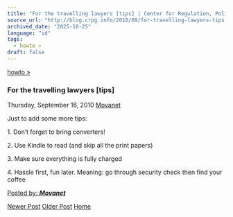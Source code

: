 ```yaml
---
title: "For the travelling lawyers [tips] | Center for Regulation, Policy and Governance (CRPG)"
source_url: "http://blog.crpg.info/2010/09/for-travelling-lawyers-tips.html"
archived_date: "2025-10-25"
language: "id"
tags:
  - howto »
draft: false
---
```


[howto »](http://blog.crpg.info/search/label/howto)

###  For the travelling lawyers [tips] 

Thursday, September 16, 2010  [ Movanet ](https://www.blogger.com/profile/10356608562678830076 "author profile")

Just to add some more tips:

1\. Don’t forget to bring converters!

2\. Use Kindle to read (and skip all the print papers)

3\. Make sure everything is fully charged

4\. Hassle first, fun later. Meaning: go through security check then find your coffee

[ Posted by: _**Movanet**_ ](https://www.blogger.com/profile/10356608562678830076 "author profile")

[ ](https://www.blogger.com/email-post/1800407982648215581/8306050527379666919 "Email Post") [ ](https://www.blogger.com/post-edit.g?blogID=1800407982648215581&postID=8306050527379666919&from=pencil "Edit Post")

[Newer Post](http://blog.crpg.info/2010/09/stockholm-statement-water-is-key-to.html "Newer Post") [Older Post](http://blog.crpg.info/2010/09/download-greening-of-water-law-ebook.html "Older Post") [Home](http://blog.crpg.info/)
